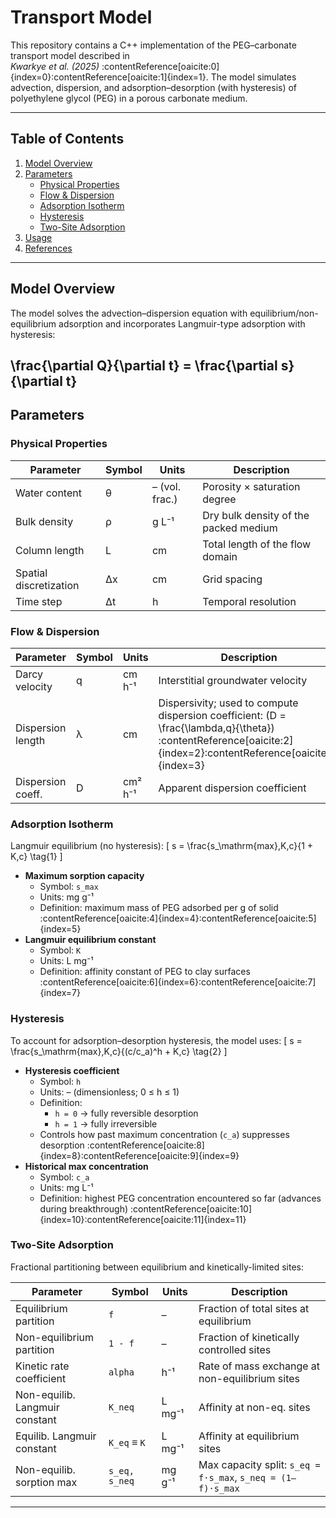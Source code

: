 # Transport Model

This repository contains a C++ implementation of the PEG–carbonate transport model described in  
*Kwarkye et al. (2025)* :contentReference[oaicite:0]{index=0}:contentReference[oaicite:1]{index=1}. The model simulates advection, dispersion, and adsorption–desorption (with hysteresis) of polyethylene glycol (PEG) in a porous carbonate medium.

---

## Table of Contents

1. [Model Overview](#model-overview)  
2. [Parameters](#parameters)  
   - [Physical Properties](#physical-properties)  
   - [Flow & Dispersion](#flow--dispersion)  
   - [Adsorption Isotherm](#adsorption-isotherm)  
   - [Hysteresis](#hysteresis)  
   - [Two-Site Adsorption](#two-site-adsorption)  
3. [Usage](#usage)  
4. [References](#references)  

---

## Model Overview

The model solves the advection–dispersion equation with equilibrium/non-equilibrium adsorption and incorporates Langmuir-type adsorption with hysteresis:

\frac{\partial Q}{\partial t} = \frac{\partial s}{\partial t}
---

## Parameters

### Physical Properties

| Parameter | Symbol | Units        | Description                                |
|-----------|--------|--------------|--------------------------------------------|
| Water content             | θ      | – (vol. frac.)   | Porosity × saturation degree             |
| Bulk density              | ρ      | g L⁻¹         | Dry bulk density of the packed medium      |
| Column length             | L      | cm           | Total length of the flow domain            |
| Spatial discretization    | Δx     | cm           | Grid spacing                               |
| Time step                 | Δt     | h            | Temporal resolution                        |

### Flow & Dispersion

| Parameter        | Symbol   | Units         | Description                                                                      |
|------------------|----------|---------------|----------------------------------------------------------------------------------|
| Darcy velocity   | q        | cm h⁻¹        | Interstitial groundwater velocity                                                |
| Dispersion length| λ        | cm            | Dispersivity; used to compute dispersion coefficient: \(D = \frac{\lambda\,q}{\theta}\) :contentReference[oaicite:2]{index=2}:contentReference[oaicite:3]{index=3} |
| Dispersion coeff.| D        | cm² h⁻¹       | Apparent dispersion coefficient                                                  |

### Adsorption Isotherm

Langmuir equilibrium (no hysteresis):
\[
s = \frac{s_\mathrm{max}\,K\,c}{1 + K\,c}
\tag{1}
\]
- **Maximum sorption capacity**  
  - Symbol: `s_max`  
  - Units: mg g⁻¹  
  - Definition: maximum mass of PEG adsorbed per g of solid :contentReference[oaicite:4]{index=4}:contentReference[oaicite:5]{index=5}  
- **Langmuir equilibrium constant**  
  - Symbol: `K`  
  - Units: L mg⁻¹  
  - Definition: affinity constant of PEG to clay surfaces :contentReference[oaicite:6]{index=6}:contentReference[oaicite:7]{index=7}  

### Hysteresis

To account for adsorption–desorption hysteresis, the model uses:
\[
s = \frac{s_\mathrm{max}\,K\,c}{(c/c_a)^h + K\,c}
\tag{2}
\]
- **Hysteresis coefficient**  
  - Symbol: `h`  
  - Units: – (dimensionless; 0 ≤ h ≤ 1)  
  - Definition:  
    - `h = 0` → fully reversible desorption  
    - `h = 1` → fully irreversible  
  - Controls how past maximum concentration (`c_a`) suppresses desorption :contentReference[oaicite:8]{index=8}:contentReference[oaicite:9]{index=9}  
- **Historical max concentration**  
  - Symbol: `c_a`  
  - Units: mg L⁻¹  
  - Definition: highest PEG concentration encountered so far (advances during breakthrough) :contentReference[oaicite:10]{index=10}:contentReference[oaicite:11]{index=11}  

### Two-Site Adsorption

Fractional partitioning between equilibrium and kinetically-limited sites:

| Parameter                      | Symbol       | Units      | Description                                                        |
|--------------------------------|--------------|------------|--------------------------------------------------------------------|
| Equilibrium partition         | `f`          | –          | Fraction of total sites at equilibrium                            |
| Non-equilibrium partition     | `1 - f`      | –          | Fraction of kinetically controlled sites                           |
| Kinetic rate coefficient      | `alpha`      | h⁻¹        | Rate of mass exchange at non-equilibrium sites                     |
| Non-equilib. Langmuir constant| `K_neq`      | L mg⁻¹     | Affinity at non-eq. sites                                          |
| Equilib. Langmuir constant    | `K_eq` ≡ `K` | L mg⁻¹     | Affinity at equilibrium sites                                      |
| Non-equilib. sorption max     | `s_eq, s_neq`| mg g⁻¹     | Max capacity split: `s_eq = f·s_max`, `s_neq = (1–f)·s_max`           |

---



